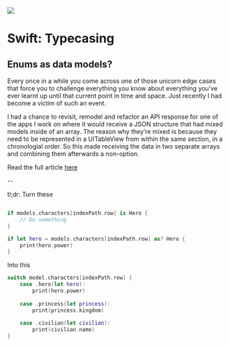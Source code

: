 ![](https://cdn-images-1.medium.com/max/1600/1*XUa79Ukg_idcjzDkQNJ6wA.png)

# Swift: Typecasing
## Enums as data models?

Every once in a while you come across one of those unicorn edge cases that force you to challenge everything you know about everything you’ve ever learnt up until that current point in time and space. Just recently I had become a victim of such an event.

I had a chance to revisit, remodel and refactor an API response for one of the apps I work on where it would receive a JSON structure that had mixed models inside of an array. The reason why they’re mixed is because they need to be represented in a UITableView from within the same section, in a chronologial order. So this made receiving the data in two separate arrays and combining them afterwards a non-option.

Read the full article [here](https://medium.com/@andyyhope)

--

tl;dr:
Turn these

```swift

if models.characters[indexPath.row] is Hero {
	// Do something
}

if let hero = models.characters[indexPath.row] as? Hero {
	print(hero.power)
}
```

Into this

```swift
switch model.characters[indexPath.row] {
    case .hero(let hero):
        print(hero.power)
    
    case .princess(let princess):
        print(princess.kingdom)
    
    case .civilian(let civilian):
        print(civilian.name)
}
```